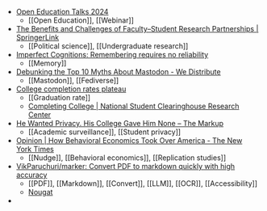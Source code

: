 - [Open Education Talks 2024](https://oetalks.opened.ca/)
	- [[Open Education]], [[Webinar]]
- [The Benefits and Challenges of Faculty–Student Research Partnerships | SpringerLink](https://link.springer.com/chapter/10.1007/978-3-031-42887-6_10)
	- [[Political science]], [[Undergraduate research]]
- [Imperfect Cognitions: Remembering requires no reliability](https://imperfectcognitions.blogspot.com/2023/11/remembering-requires-no-reliability.html?m=1)
	- [[Memory]]
- [Debunking the Top 10 Myths About Mastodon - We Distribute](https://wedistribute.org/2023/11/debunking-the-top-10-myths-about-mastodon/)
	- [[Mastodon]], [[Fediverse]]
- [College completion rates plateau](https://www.insidehighered.com/news/students/retention/2023/11/30/college-completion-rates-plateau?mc_cid=fc8800b9c9)
	- [[Graduation rate]]
	- [Completing College | National Student Clearinghouse Research Center](https://nscresearchcenter.org/completing-college/)
- [He Wanted Privacy. His College Gave Him None – The Markup](https://themarkup.org/machine-learning/2023/11/30/he-wanted-privacy-his-college-gave-him-none)
	- [[Academic surveillance]], [[Student privacy]]
- [Opinion | How Behavioral Economics Took Over America - The New York Times](https://www.nytimes.com/2023/11/30/opinion/human-behavior-nudge.html?unlocked_article_code=1.CU0.GNgG.oFiIUeRgnhMI&smid=url-share)
	- [[Nudge]], [[Behavioral economics]], [[Replication studies]]
- [VikParuchuri/marker: Convert PDF to markdown quickly with high accuracy](https://github.com/VikParuchuri/marker)
	- [[PDF]], [[Markdown]], [[Convert]], [[LLM]], [[OCR]], [[Accessibility]]
	- [Nougat](https://facebookresearch.github.io/nougat/)
-